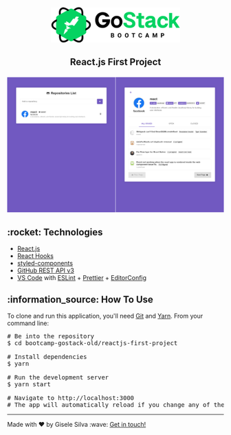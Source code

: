<div id="readme" class="Box-body readme blob js-code-block-container">
  <article class="markdown-body entry-content p-3 p-md-6" itemprop="text">
    <h3 align="center">
      <img alt="GoStack" src="https://github.com/gisabernardess/bootcamp-gostack-old/blob/main/.github/logo-gostack.png" width="300px" style="max-width:100%;">
    </h3>
    <h2 align="center">React.js First Project</h2>
    <h3 align="center">
      <img alt="react-github-repo-list" src="https://github.com/gisabernardess/bootcamp-gostack-old/blob/main/.github/react-first-project.png" style="max-width:100%;">
    </h3>
    <h2>:rocket: Technologies </h2>
    <ul>
      <li><a href="https://reactjs.org/" rel="nofollow">React.js</a></li>
      <li><a href="https://pt-br.reactjs.org/docs/hooks-intro.html" rel="nofollow">React Hooks</a></li>
      <li><a href="https://styled-components.com/" rel="nofollow">styled-components</a></li>
      <li><a href="https://developer.github.com/v3/">GitHub REST API v3</a></li>
      <li><a href="https://code.visualstudio.com/" rel="nofollow">VS Code</a> with <a
          href="https://eslint.org/" rel="nofollow">ESLint</a>
        + <a href="https://prettier.io/" rel="nofollow">Prettier</a>
        + <a href="https://editorconfig.org/" rel="nofollow">EditorConfig</a></li>
    </ul>
    <h2>:information_source:</a> How To Use </h2>
    <p>To clone and run this application, you'll need <a href="https://git-scm.com" rel="nofollow">Git</a> and  <a href="https://legacy.yarnpkg.com" rel="nofollow">Yarn</a>. From your command line:</p>
    <div class="highlight highlight-source-shell">
      <pre><span class="pl-c"><span class="pl-c">#</span> Be into the repository</span>
$ <span class="pl-c1">cd</span> bootcamp-gostack-old/reactjs-first-project <br/>
<span class="pl-c"><span class="pl-c">#</span> Install dependencies</span>
$ yarn <br/>
<span class="pl-c"><span class="pl-c">#</span> Run the development server</span>
$ yarn start <br/>
<span class="pl-c"><span class="pl-c">#</span> Navigate to http://localhost:3000</span>
<span class="pl-c"><span class="pl-c">#</span> The app will automatically reload if you change any of the source files.</span></pre>
</div>
    <hr>
    <p>Made with ♥ by Gisele Silva :wave: <a href="https://www.linkedin.com/in/gisabernardess/" rel="nofollow">Get in touch!</a></p>
  </article>
</div>
